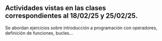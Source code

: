 ## Actividades vistas en las clases correspondientes al 18/02/25 y 25/02/25.

Se abordan ejercicios sobre introducción a programación con operadores, definición de funciones, bucles...
